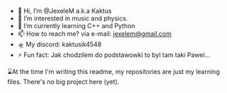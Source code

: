 - 👋 Hi, I’m @JexeleM a.k.a Kaktus
- 👀 I’m interested in music and physics.
- 🌱 I’m currently learning C++ and Python
- 📫 How to reach me? via e-mail: jexelem@gmail.com
- 🛸 My discord: kaktusik4548
- ⚡ Fun fact: Jak chodzilem do podstawowki to byl tam taki Pawel...


⌛At the time I'm writing this readme, my repositories are just my learning files. There's no big project here (yet).
<!---
JexeleMed/JexeleMed is a ✨ special ✨ repository because its `README.md` (this file) appears on your GitHub profile.
You can click the Preview link to take a look at your changes.
--->
